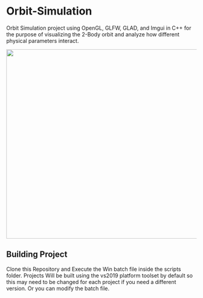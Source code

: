 # Orbit-Simulation
Orbit Simulation project using OpenGL, GLFW, GLAD, and Imgui in C++ for the purpose of visualizing the 2-Body orbit and analyze how different physical parameters interact.

<p align= "center">
<img src="OrbitAnimation2.gif" width="800" height="500" />
</p>

## Building Project
Clone this Repository and Execute the Win batch file inside the scripts folder. Projects Will be built using the vs2019 platform toolset by default so this may need to be changed for each project if you need a different version. Or you can modify the batch file.

